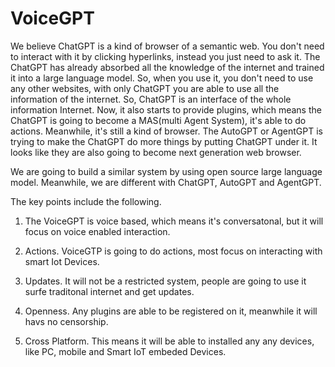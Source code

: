 # VoiceGPT
We believe ChatGPT is a kind of browser of a semantic web. You don't need to interact with it by clicking hyperlinks, instead you just need to ask it. The ChatGPT has already absorbed all the knowledge of the internet and trained it into a large language model. So, when you use it, you don't need to use any other websites, with only ChatGPT you are able to use all the information of the internet. So, ChatGPT is an interface of the whole information Internet. Now, it also starts to provide plugins, which means the ChatGPT is going to become a MAS(multi Agent System), it's able to do actions. Meanwhile, it's still a kind of browser. The AutoGPT or AgentGPT is trying to make the ChatGPT do more things by putting ChatGPT under it. It looks like they are also going to become next generation web browser.

We are going to build a similar system by using open source large language model. Meanwhile, we are different with ChatGPT, AutoGPT and AgentGPT. 

The key points include the following.

1. The VoiceGPT is voice based, which means it's conversatonal, but it will focus on voice enabled interaction.

2. Actions. VoiceGTP is going to do actions, most focus on interacting with smart Iot Devices.

3. Updates. It will not be a restricted system, people are going to use it surfe traditonal internet and get updates.

4. Openness. Any plugins are able to be registered on it, meanwhile it will havs no censorship.

5. Cross Platform. This means it will be able to installed any any devices, like PC, mobile and Smart IoT embeded Devices.

